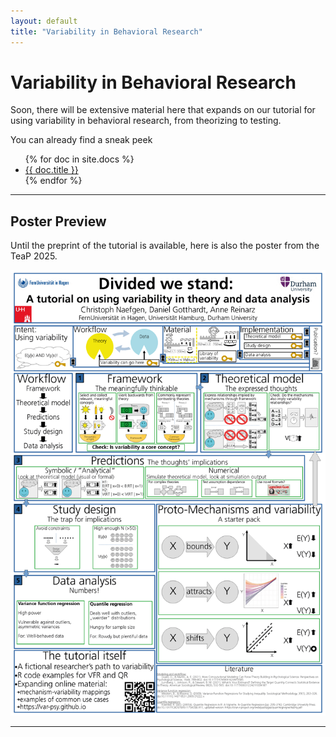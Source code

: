 ```yaml
---
layout: default
title: "Variability in Behavioral Research"
---
```


# Variability in Behavioral Research

Soon, there will be extensive material here that expands on our tutorial for using variability in behavioral research, from theorizing to testing.

You can already find a sneak peek 
<ul>
  {% for doc in site.docs %}
    <li><a href="{{ doc.url }}">{{ doc.title }}</a></li>
  {% endfor %}
</ul>

---

## Poster Preview

Until the preprint of the tutorial is available, here is also the poster from the TeaP 2025.

[![Poster Preview](images/poster_preview.png)](docs/poster.pdf)

---




